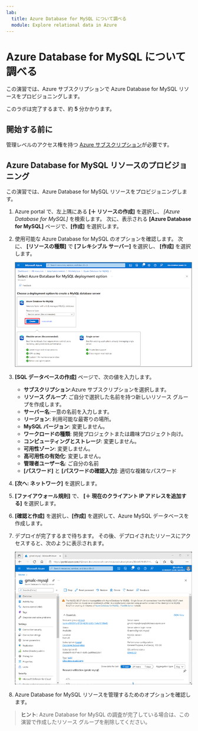 ```yaml
---
lab:
  title: Azure Database for MySQL について調べる
  module: Explore relational data in Azure
---
```


# <a name="explore-azure-database-for-mysql"></a>Azure Database for MySQL について調べる

この演習では、Azure サブスクリプションで Azure Database for MySQL リソースをプロビジョニングします。

このラボは完了するまで、約 **5** 分かかります。

## <a name="before-you-start"></a>開始する前に

管理レベルのアクセス権を持つ [Azure サブスクリプション](https://azure.microsoft.com/free)が必要です。

## <a name="provision-an-azure-database-for-mysql-resource"></a>Azure Database for MySQL リソースのプロビジョニング

この演習では、Azure Database for MySQL リソースをプロビジョニングします。

1. Azure portal で、左上隅にある **[&#65291; リソースの作成]** を選択し、 *[Azure Database for MySQL]* を検索します。 次に、表示される **[Azure Database for MySQL]** ページで、**[作成]** を選択します。

1. 使用可能な Azure Database for MySQL のオプションを確認します。 次に、 **[リソースの種類]** で **[フレキシブル サーバー]** を選択し、 **[作成]** を選択します。

    ![Azure Database for MySQL デプロイ オプションのスクリーンショット](images/mysql-options.png)

1. **[SQL データベースの作成]** ページで、次の値を入力します。
    - **サブスクリプション**:Azure サブスクリプションを選択します。
    - **リソース グループ**: ご自分で選択した名前を持つ新しいリソース グループを作成します。
    - **サーバー名**:一意の名前を入力します。
    - **リージョン**: 利用可能な最寄りの場所。
    - **MySQL バージョン**: 変更しません。
    - **ワークロードの種類**: 開発プロジェクトまたは趣味プロジェクト向け。
    - **コンピューティングとストレージ**: 変更しません。
    - **可用性ゾーン**: 変更しません。
    - **高可用性の有効化**: 変更しません。
    - **管理者ユーザー名**: ご自分の名前
    - **[パスワード]** と **[パスワードの確認入力]**: 適切な複雑なパスワード

1. **[次へ: ネットワーク]** を選択します。

1. **[ファイアウォール規則]** で、 **[&#65291; 現在のクライアント IP アドレスを追加する]** を選択します。

1. **[確認と作成]** を選択し、**[作成]** を選択して、Azure MySQL データベースを作成します。

1. デプロイが完了するまで待ちます。 その後、デプロイされたリソースにアクセスすると、次のように表示されます。

    ![[Azure Database for MySQL] ページが表示されている Azure portal のスクリーンショット。](images/mysql-portal.png)

1. Azure Database for MySQL リソースを管理するためのオプションを確認します。

> **ヒント**: Azure Database for MySQL の調査が完了している場合は、この演習で作成したリソース グループを削除してください。
